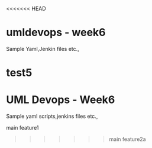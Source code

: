 <<<<<<< HEAD
# umldevops - week6

Sample Yaml,Jenkin files etc.,

test5
=======
# UML Devops - Week6

Sample yaml scripts,jenkins files etc.,

main
feature1
>>>>>>> main
feature2a

